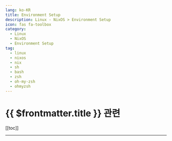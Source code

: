 ```yaml
---
lang: ko-KR
title: Environment Setup
description: Linux - NixOS > Environment Setup
icon: fas fa-toolbox
category:
  - Linux 
  - NixOS
  - Environment Setup
tag:
  - linux
  - nixos
  - nix
  - sh
  - bash
  - zsh
  - oh-my-zsh
  - ohmyzsh
---
```


# {{ $frontmatter.title }} 관련

[[toc]]

---

<TagLinks />